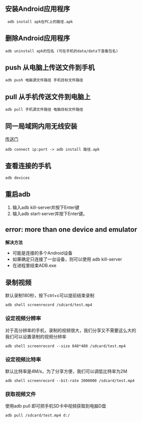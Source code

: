 ## 安装Android应用程序 ##
	 adb install apk在PC上的路径.apk
## 删除Android应用程序 ##
	adb uninstall apk的包名 (可在手机的data/data下查看包名)
## push 从电脑上传送文件到手机 ##
	adb push 电脑源文件路径 手机目标文件路径
## pull 从手机传送文件到电脑上 ##
	adb pull 手机源文件路径 电脑目标文件路径
## 同一局域网内用无线安装 ##
[传送门](http://blog.csdn.net/alexbxp/article/details/7242083)  

	adb connect ip:port -> adb install 路径.apk
## 查看连接的手机 ##
	adb devices
## 重启adb ##
1. 输入adb kill-server并按下Enter键
2. 输入adb start-server并按下Enter键。
## error: more than one device and emulator  ##
**解决方法**  

- 可能是连接的多个Android设备
- 如果确定只连接了一台设备，则可以使用
	adb kill-server
- 在进程里结束ADB.exe 
## 录制视频 ##
默认录制180秒，按下ctrl+c可以提前结束录制  

    adb shell screenrecord /sdcard/test.mp4
### 设定视频分辨率 ###
对于高分辨率的手机，录制的视频很大，我们分享又不需要这么大的  
我们可以设置录制的视频分辨率  

	adb shell screenrecord --size 848*480 /sdcard/test.mp4
### 设定视频比特率 ###
默认比特率是4M/s，为了分享方便，我们可以调低比特率为2M  

	adb shell screenrecord --bit-rate 2000000 /sdcard/test.mp4
### 获取视频文件 ###
使用adb pull 即可把手机SD卡中视频获取到电脑D盘  

	adb pull /sdcard/test.mp4 d:/
